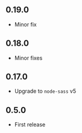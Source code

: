 ## 0.19.0
- Minor fix

## 0.18.0
- Minor fixes

## 0.17.0
- Upgrade to `node-sass` v5

## 0.5.0
- First release

